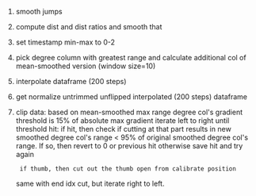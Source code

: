 1. smooth jumps
2. compute dist and dist ratios and smooth that
3. set timestamp min-max to 0-2
4. pick degree column with greatest range and calculate additional col of mean-smoothed version (window size=10)
5. interpolate dataframe (200 steps) 
6. get normalize untrimmed unflipped interpolated (200 steps) dataframe
7. clip data:
	based on mean-smoothed max range degree col's gradient
	threshold is 15% of absolute max gradient
	iterate left to right until threshold hit:
		if hit, then check if cutting at that part results in new smoothed degree col's range < 95% of original smoothed degree col's range. If so, then revert to 0 or previous hit
		otherwise save hit and try again

		if thumb, then cut out the thumb open from calibrate position
	same with end idx cut, but iterate right to left.

